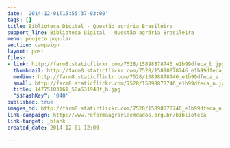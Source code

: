 ```yaml
---
date: '2014-12-01T15:55:37-03:00'
tags: []
title: Biblioteca Digital - Questão agrária Brasileira
support_line: Biblioteca Digital - Questão agrária Brasileira
menu: projeto popular
section: campaign
layout: post
files:
- link: http://farm8.staticflickr.com/7528/15898878746_e1b99dfeca_b.jpg
  thumbnail: http://farm8.staticflickr.com/7528/15898878746_e1b99dfeca_t.jpg
  medium: http://farm8.staticflickr.com/7528/15898878746_e1b99dfeca_z.jpg
  small: http://farm8.staticflickr.com/7528/15898878746_e1b99dfeca_n.jpg
  title: 14775103161_58a531948f_b.jpg
  "$$hashKey": '040'
published: true
images_hd: http://farm8.staticflickr.com/7528/15898878746_e1b99dfeca_n.jpg
link-campaign: http://www.reformaagrariaemdados.org.br/biblioteca
link-target: _blank
created_date: 2014-12-01 12:00

---
```

